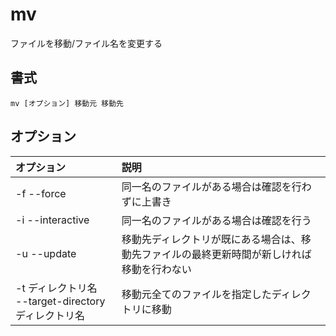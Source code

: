 # mv

ファイルを移動/ファイル名を変更する

## 書式

```
mv [オプション] 移動元 移動先
```

## オプション

|オプション|説明|
|:--|:--|
|-f --force|同一名のファイルがある場合は確認を行わずに上書き|
|-i --interactive|同一名のファイルがある場合は確認を行う|
|-u --update|移動先ディレクトリが既にある場合は、移動先ファイルの最終更新時間が新しければ移動を行わない|
|-t ディレクトリ名<br>--target-directory ディレクトリ名|移動元全てのファイルを指定したディレクトリに移動|
